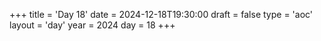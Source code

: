 +++
title = 'Day 18'
date = 2024-12-18T19:30:00
draft = false
type = 'aoc'
layout = 'day'
year = 2024
day = 18
+++

